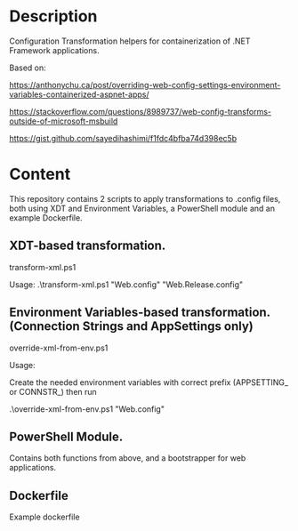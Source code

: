 # Description
Configuration Transformation helpers for containerization of .NET Framework applications.

Based on:

https://anthonychu.ca/post/overriding-web-config-settings-environment-variables-containerized-aspnet-apps/

https://stackoverflow.com/questions/8989737/web-config-transforms-outside-of-microsoft-msbuild

https://gist.github.com/sayedihashimi/f1fdc4bfba74d398ec5b


# Content
This repository contains 2 scripts to apply transformations to .config files, both using XDT and Environment Variables, a PowerShell module and an example Dockerfile.

## XDT-based transformation. 

transform-xml.ps1

Usage: .\transform-xml.ps1 "Web.config" "Web.Release.config"

## Environment Variables-based transformation. (Connection Strings and AppSettings only)

override-xml-from-env.ps1

Usage: 

Create the needed environment variables with correct prefix (APPSETTING_ or CONNSTR_) then run

.\override-xml-from-env.ps1 "Web.config"


## PowerShell Module.

Contains both functions from above, and a bootstrapper for web applications.


## Dockerfile

Example dockerfile
